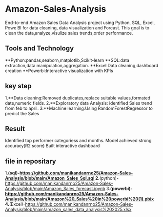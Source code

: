 # Amazon-Sales-Analysis
End-to-end Amazon Sales Data Analysis project using Python, SQL, Excel, Powe BI for data cleaning, data visualization and Forcast.
This goal is to clean the data,analyze,visulize sales trends,order performance.
## Tools and Technology
**Python:pandas,seaborn,matplotlib,Scikit-learn
**SQL:data extraction,data manipulation,aggregation.
**Excel:Data cleaning,dashboard creation
**Powerbi:Interactive visualization with KPIs
## key step
1.**Data cleaning:Removed duplicates,replace suitable values,formated date,numeric fields.
2.**Exploratory data Analysis: identified Sales trend from feb to april.
3.**Machine learning:Using RandomForestRegressor to predict the Sales 
## Result
Identified top performer categoriess and months.
Model achieved strong accuracy(R2 score)
Built interactive dashboard
## file in repositary
1.**(sql)-https://github.com/manikandanrno25/Amazon-Sales-Analysis/blob/main/Amazon_Sales_Sql.sql
2.**(python)-https://github.com/manikandanrno25/Amazon-Sales-Analysis/blob/main/Amazon_Sales_forecast.ipynb
3.**(powerbi)-https://github.com/manikandanrno25/Amazon-Sales-Analysis/blob/main/Amazon%20_Sales%20in%20powerbi%20(1).pbix
4.**(Excel)-https://github.com/manikandanrno25/Amazon-Sales-Analysis/blob/main/amazon_sales_data_analysis%202025.xlsx
